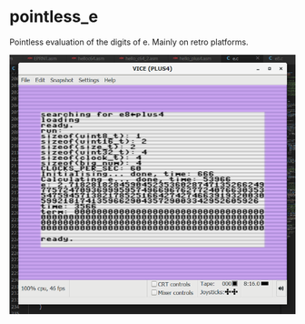 pointless_e
===========

Pointless evaluation of the digits of e. Mainly on retro platforms.

![Screenshot](plus4.png)


